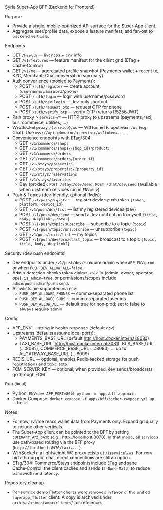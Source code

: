 Syria Super‑App BFF (Backend for Frontend)

Purpose
- Provide a single, mobile‑optimized API surface for the Super‑App client.
- Aggregate user/profile data, expose a feature manifest, and fan‑out to backend verticals.

Endpoints
- GET `/health` — liveness + env info
- GET `/v1/features` — feature manifest for the client grid (ETag + Cache‑Control)
- GET `/v1/me` — aggregated profile snapshot (Payments wallet + recent tx, KYC, Merchant; Chat conversation summary)
- Auth convenience (proxied to Payments):
  - POST `/auth/register` — create account (username/password/phone)
  - POST `/auth/login` — login with username/password
  - POST `/auth/dev_login` — dev-only shortcut
  - POST `/auth/request_otp` — request OTP for phone
  - POST `/auth/verify_otp` — verify OTP (returns RS256 JWT)
- Path proxy `/<service>/*` — HTTP proxy to upstreams (payments, taxi, bus, commerce, utilities, ...)
- WebSocket proxy `/{service}/ws` — WS tunnel to upstream `/ws` (e.g. Chat). Use `wss://api.<domain>/<service>/ws?token=...`.
- Convenience endpoints with ETag/304:
  - GET `/v1/commerce/shops`
  - GET `/v1/commerce/shops/{shop_id}/products`
  - GET `/v1/commerce/orders`
  - GET `/v1/commerce/orders/{order_id}`
  - GET `/v1/stays/properties`
  - GET `/v1/stays/properties/{property_id}`
  - GET `/v1/stays/reservations`
  - GET `/v1/stays/favorites`
  - Dev (proxied): `POST /stays/dev/seed`, `POST /chat/dev/seed` (available when upstream services run in `ENV=dev`)
- Push & Topics (dev‑friendly, optional Redis):
  - POST `/v1/push/register` — register device push token `{token, platform, device_id}`
  - GET  `/v1/push/dev/list` — list my registered devices (dev)
  - POST `/v1/push/dev/send` — send a dev notification to myself `{title, body, deeplink?, data?}`
  - POST `/v1/push/topic/subscribe` — subscribe to a topic `{topic}`
  - POST `/v1/push/topic/unsubscribe` — unsubscribe `{topic}`
  - GET  `/v1/push/topic/list` — my topics
  - POST `/v1/push/dev/broadcast_topic` — broadcast to a topic `{topic, title, body, deeplink?}`

Security (dev push endpoints)
- Dev endpoints under `/v1/push/dev/*` require admin when `APP_ENV=prod` or when `PUSH_DEV_ALLOW_ALL=false`.
- Admin detection checks token claims: `role` in {admin, owner, operator, ops}, `is_admin=true`, or permissions/scopes include `admin`/`push:admin`/`push:send`.
- Allowlists are supported via env:
  - `PUSH_DEV_ALLOWED_PHONES` — comma‑separated phone list
  - `PUSH_DEV_ALLOWED_SUBS` — comma‑separated user ids
  - `PUSH_DEV_ALLOW_ALL` — default true for non‑prod; set to false to always require admin

Config
- APP_ENV — string in health response (default dev)
- Upstreams (defaults assume local ports):
  - PAYMENTS_BASE_URL (default http://host.docker.internal:8080)
  - TAXI_BASE_URL (http://host.docker.internal:8081), BUS_BASE_URL (…:8082), COMMERCE_BASE_URL (…:8083), … up to AI_GATEWAY_BASE_URL (…:8099)
 - REDIS_URL — optional; enables Redis‑backed storage for push registrations and topic sets
 - FCM_SERVER_KEY — optional; when provided, dev sends/broadcasts go through FCM

Run (local)
- Python: `ENV=dev APP_PORT=8070 python -m apps.bff.app.main`
- Docker Compose: `docker compose -f apps/bff/docker-compose.yml up --build`

Notes
- For now, /v1/me reads wallet data from Payments only. Expand gradually to include other verticals.
- The Super‑App client can be pointed to the BFF by setting `SUPERAPP_API_BASE` (e.g., http://localhost:8070). In that mode, all services use path‑based routing via the BFF proxy (`http://localhost:8070/taxi/...`).
- WebSockets: a lightweight WS proxy exists at `/{service}/ws`. For very high‑throughput chat, direct connections are still an option.
- ETag/304: Commerce/Stays endpoints include ETag and sane Cache‑Control; the client caches and sends `If-None-Match` to reduce bandwidth and latency.

Repository cleanup
- Per‑service demo Flutter clients were removed in favor of the unified `superapp_flutter` client. A copy is archived under `archive/<timestamp>/clients/` for reference.
